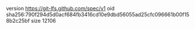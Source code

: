 version https://git-lfs.github.com/spec/v1
oid sha256:790f294d5d0acf684fb3416cd10e9dbd56055ad25cfc096661b00f158b2c25bf
size 12106
